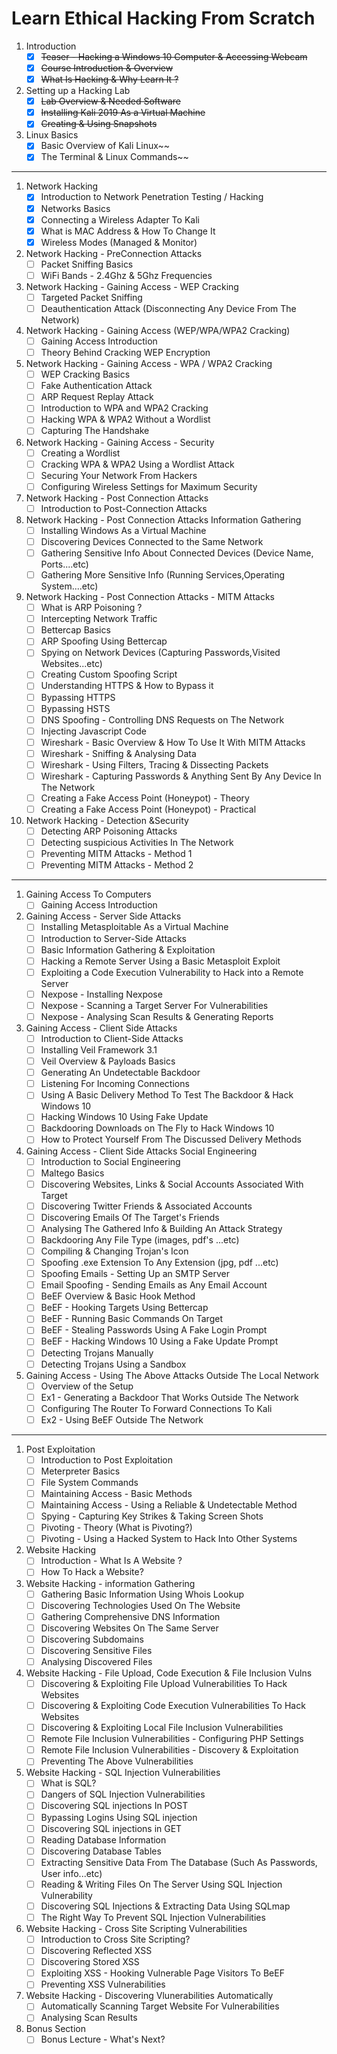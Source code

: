 # Learn Ethical Hacking From Scratch

1. Introduction
    - [x] ~~Teaser - Hacking a Windows 10 Computer & Accessing Webcam~~
    - [x] ~~Course Introduction & Overview~~
    - [x] ~~What Is Hacking & Why Learn It ?~~
1. Setting up a Hacking Lab
    - [x] ~~Lab Overview & Needed Software~~
    - [x] ~~Installing Kali 2019 As a Virtual Machine~~
    - [x] ~~Creating & Using Snapshots~~
1. Linux Basics
    - [x] Basic Overview of Kali Linux~~
    - [x] The Terminal & Linux Commands~~
---
1. Network Hacking
    - [x] Introduction to Network Penetration Testing / Hacking
    - [x] Networks Basics
    - [x] Connecting a Wireless Adapter To Kali
    - [x] What is MAC Address & How To Change It
    - [x] Wireless Modes (Managed & Monitor)

1. Network Hacking - PreConnection Attacks
    - [ ] Packet Sniffing Basics
    - [ ] WiFi Bands - 2.4Ghz & 5Ghz Frequencies

1. Network Hacking - Gaining Access - WEP Cracking
    - [ ] Targeted Packet Sniffing
    - [ ] Deauthentication Attack (Disconnecting Any Device From The Network)

1. Network Hacking - Gaining Access (WEP/WPA/WPA2 Cracking)
    - [ ] Gaining Access Introduction
    - [ ] Theory Behind Cracking WEP Encryption
1. Network Hacking - Gaining Access - WPA / WPA2 Cracking
    - [ ] WEP Cracking Basics
    - [ ] Fake Authentication Attack
    - [ ] ARP Request Replay Attack
    - [ ] Introduction to WPA and WPA2 Cracking
    - [ ] Hacking WPA & WPA2 Without a Wordlist
    - [ ] Capturing The Handshake
1. Network Hacking - Gaining Access - Security
    - [ ] Creating a Wordlist
    - [ ] Cracking WPA & WPA2 Using a Wordlist Attack
    - [ ] Securing Your Network From Hackers
    - [ ] Configuring Wireless Settings for Maximum Security
1. Network Hacking - Post Connection Attacks
    - [ ] Introduction to Post-Connection Attacks
1. Network Hacking - Post Connection Attacks Information Gathering
    - [ ] Installing Windows As a Virtual Machine
    - [ ] Discovering Devices Connected to the Same Network
    - [ ] Gathering Sensitive Info About Connected Devices (Device Name, Ports....etc)
    - [ ] Gathering More Sensitive Info (Running Services,Operating System....etc)
1. Network Hacking - Post Connection Attacks - MITM Attacks
    - [ ] What is ARP Poisoning ?
    - [ ] Intercepting Network Traffic
    - [ ] Bettercap Basics
    - [ ] ARP Spoofing Using Bettercap
    - [ ] Spying on Network Devices (Capturing Passwords,Visited Websites...etc)
    - [ ] Creating Custom Spoofing Script
    - [ ] Understanding HTTPS & How to Bypass it
    - [ ] Bypassing HTTPS
    - [ ] Bypassing HSTS
    - [ ] DNS Spoofing - Controlling DNS Requests on The Network
    - [ ] Injecting Javascript Code
    - [ ] Wireshark - Basic Overview & How To Use It With MITM Attacks
    - [ ] Wireshark - Sniffing & Analysing Data
    - [ ] Wireshark - Using Filters, Tracing & Dissecting Packets
    - [ ] Wireshark - Capturing Passwords & Anything Sent By Any Device In The Network
    - [ ] Creating a Fake Access Point (Honeypot) - Theory
    - [ ] Creating a Fake Access Point (Honeypot) - Practical
1. Network Hacking - Detection &Security
    - [ ] Detecting ARP Poisoning Attacks
    - [ ] Detecting suspicious Activities In The Network
    - [ ] Preventing MITM Attacks - Method 1
    - [ ] Preventing MITM Attacks - Method 2
---
1. Gaining Access To Computers
    - [ ] Gaining Access Introduction
1. Gaining Access - Server Side Attacks
    - [ ] Installing Metasploitable As a Virtual Machine
    - [ ] Introduction to Server-Side Attacks
    - [ ] Basic Information Gathering & Exploitation
    - [ ] Hacking a Remote Server Using a Basic Metasploit Exploit
    - [ ] Exploiting a Code Execution Vulnerability to Hack into a Remote Server
    - [ ] Nexpose - Installing Nexpose
    - [ ] Nexpose - Scanning a Target Server For Vulnerabilities
    - [ ] Nexpose - Analysing Scan Results & Generating Reports
1. Gaining Access - Client Side Attacks
    - [ ] Introduction to Client-Side Attacks
    - [ ] Installing Veil Framework 3.1
    - [ ] Veil Overview & Payloads Basics
    - [ ] Generating An Undetectable Backdoor
    - [ ] Listening For Incoming Connections
    - [ ] Using A Basic Delivery Method To Test The Backdoor & Hack Windows 10
    - [ ] Hacking Windows 10 Using Fake Update
    - [ ] Backdooring Downloads on The Fly to Hack Windows 10
    - [ ] How to Protect Yourself From The Discussed Delivery Methods
1. Gaining Access - Client Side Attacks Social Engineering
    - [ ] Introduction to Social Engineering
    - [ ] Maltego Basics
    - [ ] Discovering Websites, Links & Social Accounts Associated With Target
    - [ ] Discovering Twitter Friends & Associated Accounts
    - [ ] Discovering Emails Of The Target's Friends
    - [ ] Analysing The Gathered Info & Building An Attack Strategy
    - [ ] Backdooring Any File Type (images, pdf's ...etc)
    - [ ] Compiling & Changing Trojan's Icon
    - [ ] Spoofing .exe Extension To Any Extension (jpg, pdf ...etc)
    - [ ] Spoofing Emails - Setting Up an SMTP Server
    - [ ] Email Spoofing - Sending Emails as Any Email Account
    - [ ] BeEF Overview & Basic Hook Method
    - [ ] BeEF - Hooking Targets Using Bettercap
    - [ ] BeEF - Running Basic Commands On Target
    - [ ] BeEF - Stealing Passwords Using A Fake Login Prompt
    - [ ] BeEF - Hacking Windows 10 Using a Fake Update Prompt
    - [ ] Detecting Trojans Manually
    - [ ] Detecting Trojans Using a Sandbox
1. Gaining Access - Using The Above Attacks Outside The Local Network
    - [ ] Overview of the Setup
    - [ ] Ex1 - Generating a Backdoor That Works Outside The Network
    - [ ] Configuring The Router To Forward Connections To Kali
    - [ ] Ex2 - Using BeEF Outside The Network
---
1. Post Exploitation
    - [ ] Introduction to Post Exploitation
    - [ ] Meterpreter Basics
    - [ ] File System Commands
    - [ ] Maintaining Access - Basic Methods
    - [ ] Maintaining Access - Using a Reliable & Undetectable Method
    - [ ] Spying - Capturing Key Strikes & Taking Screen Shots
    - [ ] Pivoting - Theory (What is Pivoting?)
    - [ ] Pivoting - Using a Hacked System to Hack Into Other Systems
1. Website Hacking
    - [ ] Introduction - What Is A Website ?
    - [ ] How To Hack a Website?
1. Website Hacking - information Gathering
    - [ ] Gathering Basic Information Using Whois Lookup
    - [ ] Discovering Technologies Used On The Website
    - [ ] Gathering Comprehensive DNS Information
    - [ ] Discovering Websites On The Same Server
    - [ ] Discovering Subdomains
    - [ ] Discovering Sensitive Files
    - [ ] Analysing Discovered Files
1. Website Hacking - File Upload, Code Execution & File Inclusion Vulns
    - [ ] Discovering & Exploiting File Upload Vulnerabilities To Hack Websites
    - [ ] Discovering & Exploiting Code Execution Vulnerabilities To Hack Websites
    - [ ] Discovering & Exploiting Local File Inclusion Vulnerabilities
    - [ ] Remote File Inclusion Vulnerabilities - Configuring PHP Settings
    - [ ] Remote File Inclusion Vulnerabilities - Discovery & Exploitation
    - [ ] Preventing The Above Vulnerabilities
1. Website Hacking - SQL Injection Vulnerabilities
    - [ ] What is SQL?
    - [ ] Dangers of SQL Injection Vulnerabilities
    - [ ] Discovering SQL injections In POST
    - [ ] Bypassing Logins Using SQL injection
    - [ ] Discovering SQL injections in GET
    - [ ] Reading Database Information
    - [ ] Discovering Database Tables
    - [ ] Extracting Sensitive Data From The Database (Such As Passwords, User info...etc)
    - [ ] Reading & Writing Files On The Server Using SQL Injection Vulnerability
    - [ ] Discovering SQL Injections & Extracting Data Using SQLmap
    - [ ] The Right Way To Prevent SQL Injection Vulnerabilities
1. Website Hacking - Cross Site Scripting Vulnerabilities
    - [ ] Introduction to Cross Site Scripting?
    - [ ] Discovering Reflected XSS
    - [ ] Discovering Stored XSS
    - [ ] Exploiting XSS - Hooking Vulnerable Page Visitors To BeEF
    - [ ] Preventing XSS Vulnerabilities
1. Website Hacking - Discovering Vlunerabilities Automatically
    - [ ] Automatically Scanning Target Website For Vulnerabilities
    - [ ] Analysing Scan Results
1. Bonus Section
    - [ ] Bonus Lecture - What's Next?
